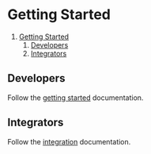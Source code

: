 # Getting Started

1. [Getting Started](#getting-started)
   1. [Developers](#developers)
   1. [Integrators](#integrators)

## Developers

Follow the [getting started](getting-started.md) documentation.

## Integrators

Follow the [integration](integration.md) documentation.
